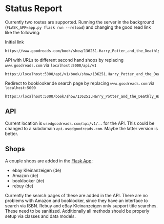 # Status Report

Currently two routes are supported. Running the server in the background (`FLASK_APP=app.py flask run --reload`) and changing the good read link like the following:

Initial link
```
https://www.goodreads.com/book/show/136251.Harry_Potter_and_the_Deathly_Hallows
```

API with URLs to different second hand shops by replacing `www.goodreads.com` via `localhost:5000/api/v1`
```
https://localhost:5000/api/v1/book/show/136251.Harry_Potter_and_the_Deathly_Hallows
```

Redirect to booklooker.de search page by replacing `www.goodreads.com` via `localhost:5000`
```
https://localhost:5000/book/show/136251.Harry_Potter_and_the_Deathly_Hallows
```

## API

Current location is `usedgoodreads.com/api/v1/..` for the API. This could be changed to a subdomain `api.usedgoodreads.com`. Maybe the latter version is better.

## Shops

A couple shops are added in the [Flask App](app.py):

- ebay Kleinanzeigen (de)
- Amazon (de)
- booklooker (de)
- rebuy (de)

Currently the search pages of these are added in the API. There are no problems with Amazon and booklooker, since they have an interface to search via ISBN. Rebuy and eBay Kleinanzeigen only support title searches. These need to be sanitized. Additionally all methods should be properly setup via classes and data models.
